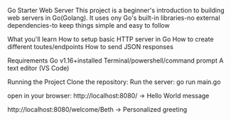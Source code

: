 Go Starter Web Server
This project is a beginner's introduction to building web servers in Go(Golang). It uses ony Go's built-in libraries-no external dependencies-to keep things simple and easy to follow

What you'll learn
How to setup basic HTTP server in Go
How to create different toutes/endpoints
How to send JSON responses

Requirements
Go v1.16+installed
Terminal/powershell/command prompt
A text editor (VS Code)

Running the Project
Clone the repository: 
Run the server:
go run main.go

open in your browser:
http://localhost:8080/ → Hello World message

http://localhost:8080/welcome/Beth → Personalized greeting
